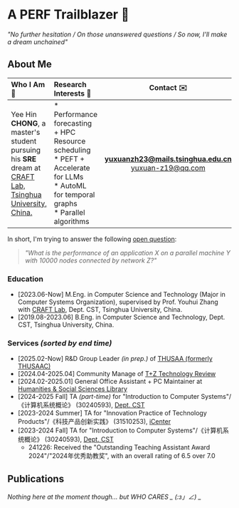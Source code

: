 # A PERF Trailblazer 🌠

_"No further hesitation / On those unanswered questions / So now, I'll make a dream unchained"_ 

## About Me

|Who I Am :beginner:|Research Interests :microscope:|Contact :envelope:|
|:-|:-|:-:|
|Yee Hin **CHONG**, a master's student pursuing his **SRE** dream at [CRAFT Lab, Tsinghua University, China.](https://craft.cs.tsinghua.edu.cn/) | * Performance forecasting + HPC Resource scheduling </br> * PEFT + Accelerate for LLMs </br> * AutoML for temporal graphs </br> * Parallel algorithms| **[yuxuanzh23@mails.tsinghua.edu.cn](mailto:yuxuanzh23@mails.tsinghua.edu.cn)** </br> [yuxuan-z19@qq.com](mailto:yuxuan-z19@qq.com) |

In short, I'm trying to answer the following [open question](https://doi.org/10.1145/1693453.1693493):

> _"What is the performance of an application X on a parallel machine Y with 10000 nodes connected by network Z?"_

### Education

- [2023.06-Now] M.Eng. in Computer Science and Technology (Major in Computer Systems Organization), supervised by Prof. Youhui Zhang with [CRAFT Lab](https://craft.cs.tsinghua.edu.cn/), Dept. CST, Tsinghua University, China.
- [2019.08-2023.06] B.Eng. in Computer Science and Technology, Dept. CST, Tsinghua University, China.

### Services _(sorted by end time)_

- [2025.02-Now] R&D Group Leader _(in prep.)_ of [THUSAA (formerly THUSAAC)](https://thusaac.com/)
- [2024.04-2025.04] Community Manage of [T+Z Technology Review](https://tanzhen.tsinghua.edu.cn/)
- [2024.02-2025.01] General Office Assistant + PC Maintainer at [Humanities & Social Sciences Library](https://lib.tsinghua.edu.cn/hs/)
- [2024-2025 Fall] TA _(part-time)_ for "Introduction to Computer Systems"/《计算机系统概论》 (30240593), [Dept. CST](https://www.cs.tsinghua.edu.cn/) 
- [2023-2024 Summer] TA for "Innovation Practice of Technology Products"/《科技产品创新实践》 (31510253), [iCenter](https://www.icenter.tsinghua.edu.cn/)
- [2023-2024 Fall] TA for "Introduction to Computer Systems"/《计算机系统概论》 (30240593), [Dept. CST](https://www.cs.tsinghua.edu.cn/)
  - 241226: Received the "Outstanding Teaching Assistant Award 2024"/"2024年优秀助教奖", with an overall rating of 6.5 over 7.0

## Publications

*Nothing here at the moment though... but WHO CARES _ (:з」∠) _*
